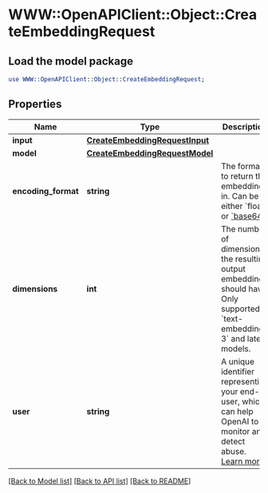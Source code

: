 # WWW::OpenAPIClient::Object::CreateEmbeddingRequest

## Load the model package
```perl
use WWW::OpenAPIClient::Object::CreateEmbeddingRequest;
```

## Properties
Name | Type | Description | Notes
------------ | ------------- | ------------- | -------------
**input** | [**CreateEmbeddingRequestInput**](CreateEmbeddingRequestInput.md) |  | 
**model** | [**CreateEmbeddingRequestModel**](CreateEmbeddingRequestModel.md) |  | 
**encoding_format** | **string** | The format to return the embeddings in. Can be either &#x60;float&#x60; or [&#x60;base64&#x60;](https://pypi.org/project/pybase64/). | [optional] [default to &#39;float&#39;]
**dimensions** | **int** | The number of dimensions the resulting output embeddings should have. Only supported in &#x60;text-embedding-3&#x60; and later models.  | [optional] 
**user** | **string** | A unique identifier representing your end-user, which can help OpenAI to monitor and detect abuse. [Learn more](/docs/guides/safety-best-practices/end-user-ids).  | [optional] 

[[Back to Model list]](../README.md#documentation-for-models) [[Back to API list]](../README.md#documentation-for-api-endpoints) [[Back to README]](../README.md)


